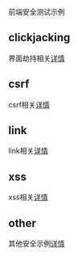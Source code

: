 前端安全测试示例

## clickjacking
界面劫持相关[详情](./clickjacking/readme.md)

## csrf
csrf相关[详情](./csrf/readme.md)

## link
link相关[详情](./link/readme.md)

## xss
xss相关[详情](./xss/readme.md)

## other
其他安全示例[详情](./link/readme.md)